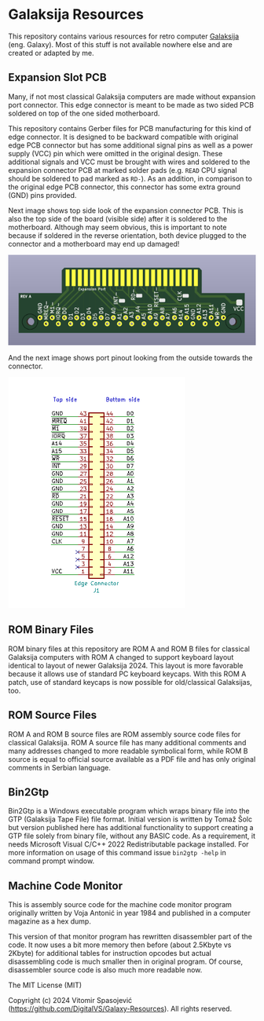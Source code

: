 # Galaksija Resources

This repository contains various resources for retro computer [Galaksija](https://en.wikipedia.org/wiki/Galaksija_(computer)) (eng. Galaxy). Most of this stuff is not available nowhere else and are created or adapted by me.

## Expansion Slot PCB

Many, if not most classical Galaksija computers are made without expansion port connector. This edge connector is meant to be made as two sided PCB soldered on top of the one sided motherboard.

This repository contains Gerber files for PCB manufacturing for this kind of edge connector. It is designed to be backward compatible with original edge PCB connector but has some additional signal pins as well as a power supply (VCC) pin which were omitted in the original design. These additional signals and VCC must be brought with wires and soldered to the
expansion connector PCB at marked solder pads (e.g. `READ` CPU signal should be soldered to pad marked as `RD-`). As an addition, in comparison to the original edge PCB connector, this connector has some extra ground (GND) pins provided.

Next image shows top side look of the expansion connector PCB. This is also the top side of the board (visible side) after it is soldered to the motherboard. Although may seem obvious, this is important to note because if soldered in the reverse orientation, both device plugged to the connector and a motherboard may end up damaged!

![Expansion port PCB.](/images/expansion_port_pcb.png)

And the next image shows port pinout looking from the outside towards the connector.

![Expansion port pinout.](/images/expansion_port_pinout.png)

## ROM Binary Files

ROM binary files at this repository are ROM A and ROM B files for classical Galaksija computers with ROM A changed to support keyboard layout identical to layout of newer Galaksija 2024. This layout is more favorable because it allows use of standard PC keyboard keycaps. With this ROM A patch, use of standard keycaps is now possible for old/classical Galaksijas, too.

## ROM Source Files

ROM A and ROM B source files are ROM assembly source code files for classical Galaksija. ROM A source file has many additional comments and many addresses changed to more readable symbolical form, while ROM B source is equal to official source available as a PDF file and has only original comments in Serbian language.

## Bin2Gtp

Bin2Gtp is a Windows executable program which wraps binary file into the GTP (Galaksija Tape File) file format. Initial version is written by Tomaž Šolc but version published here has additional functionality to support creating a GTP file solely from binary file, without any BASIC code. As a requirement, it needs Microsoft Visual C/C++ 2022 Redistributable package installed. For more information on usage of this command issue `bin2gtp -help` in command prompt window.

## Machine Code Monitor

This is assembly source code for the machine code monitor program originally written by Voja Antonić in year 1984 and published in a computer magazine as a hex dump.

This version of that monitor program has rewritten disassembler part of the code. It now uses a bit more memory then before (about 2.5Kbyte vs 2Kbyte) for additional tables for instruction opcodes but actual disassembling code is much smaller then in original program. Of course, disassembler source code is also much more readable now.

The MIT License (MIT)

Copyright (c) 2024 Vitomir Spasojević (<https://github.com/DigitalVS/Galaxy-Resources>). All rights reserved.
